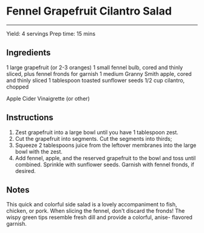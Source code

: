 # Fennel Grapefruit Cilantro Salad
---
Yield: 4 servings
Prep time: 15 mins

## Ingredients
1 large grapefruit (or 2-3 oranges)
1 small fennel bulb, cored and thinly sliced, plus fennel fronds for garnish
1 medium Granny Smith apple, cored and thinly sliced
1 tablespoon toasted sunflower seeds
1/2 cup cilantro, chopped

Apple Cider Vinaigrette (or other)

## Instructions
1. Zest grapefruit into a large bowl until you have 1 tablespoon zest.
2. Cut the grapefruit into segments. Cut the segments into thirds;
3. Squeeze 2 tablespoons juice from the leftover membranes into the large bowl with the zest.
4. Add fennel, apple, and the reserved grapefruit to the bowl and toss until combined. Sprinkle with
sunflower seeds. Garnish with fennel fronds, if desired.

## Notes

This quick and colorful side salad is a lovely accompaniment to fish, chicken, or pork. When slicing the
fennel, don't discard the fronds! The wispy green tips resemble fresh dill and provide a colorful, anise-
flavored garnish.